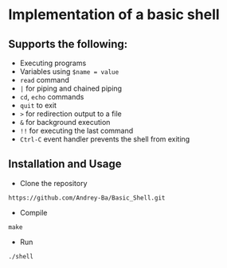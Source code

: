 # Implementation of a basic shell

## Supports the following:
* Executing programs
* Variables using `$name = value` 
* `read` command
* `|` for piping and chained piping
* `cd`, `echo` commands
* `quit` to exit
* `>` for redirection output to a file
* `&` for background execution
* `!!` for executing the last command
* `Ctrl-C` event handler prevents the shell from exiting

## Installation and Usage
* Clone the repository
``` 
https://github.com/Andrey-Ba/Basic_Shell.git
```
* Compile
```
make
```
* Run
```
./shell
```